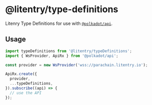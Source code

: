 # @litentry/type-definitions

Litenry Type Definitions for use with [`@polkadot/api`](https://www.npmjs.com/package/@polkadot/api).

## Usage

```js
import typeDefinitions from '@litentry/typeDefinitions';
import { WsProvider, ApiRx } from '@polkadot/api';

const provider = new WsProvider('wss://parachain.litentry.io');

ApiRx.create({
  provider,
  ...typeDefinitions,
}).subscribe((api) => {
  // use the API
});
```
